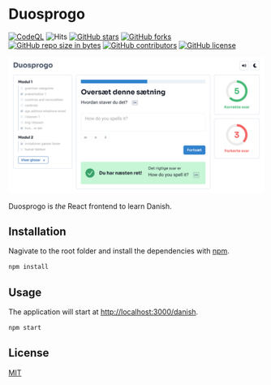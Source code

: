 # Duosprogo
[![CodeQL](https://github.com/JnxF/duosprogo/actions/workflows/codeql-analysis.yml/badge.svg)](https://github.com/JnxF/duosprogo/actions/workflows/codeql-analysis.yml)
![Hits](https://visitor-badge.glitch.me/badge?page_id=jnxf.duosprogo)
[![GitHub stars](https://img.shields.io/github/stars/JnxF/duosprogo.svg)](https://GitHub.com/JnxF/duosprogo/stargazers/)
[![GitHub forks](https://img.shields.io/github/forks/JnxF/duosprogo.svg)](https://GitHub.com/JnxF/duosprogo/network/)
[![GitHub repo size in bytes](https://img.shields.io/github/repo-size/JnxF/duosprogo.svg)](https://github.com/JnxF/duosprogo)
[![GitHub contributors](https://img.shields.io/github/contributors/JnxF/duosprogo.svg)](https://GitHub.com/JnxF/duosprogo/graphs/contributors/)
[![GitHub license](http://img.shields.io/github/license/JnxF/duosprogo.svg)](https://github.com/JnxF/duosprogo/blob/master/LICENSE)

<p align="center">
<img src="cover.png">
</p>

Duosprogo is _the_ React frontend to learn Danish.

## Installation

Nagivate to the root folder and install the dependencies with [npm](https://www.npmjs.com/).

```bash
npm install
```

## Usage

The application will start at [http://localhost:3000/danish](http://localhost:3000/danish).

```bash
npm start
```

## License
[MIT](https://choosealicense.com/licenses/mit/)